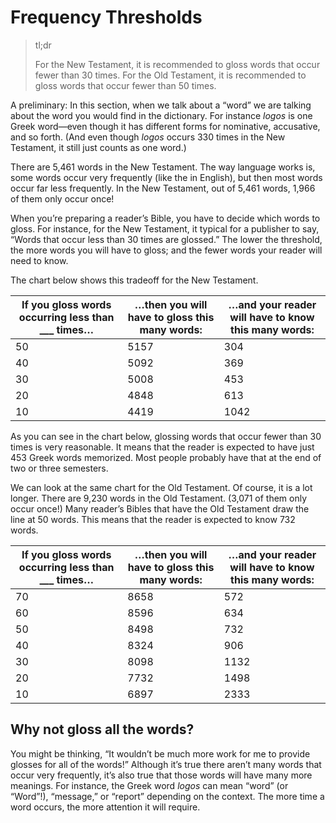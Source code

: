 # Frequency Thresholds
> tl;dr
> 
> For the New Testament, it is recommended to gloss words that occur fewer than 30 times. For the Old Testament, it is recommended to gloss words that occur fewer than 50 times.

A preliminary: In this section, when we talk about a “word” we are talking about the word you would find in the dictionary. For instance *logos* is one Greek word—even though it has different forms for nominative, accusative, and so forth. (And even though *logos* occurs 330 times in the New Testament, it still just counts as one word.)

There are 5,461 words in the New Testament. The way language works is, some words occur very frequently (like the in English), but then most words occur far less frequently. In the New Testament, out of 5,461 words, 1,966 of them only occur once!

When you’re preparing a reader’s Bible, you have to decide which words to gloss. For instance, for the New Testament, it typical for a publisher to say, “Words that occur less than 30 times are glossed.” The lower the threshold, the more words you will have to gloss; and the fewer words your reader will need to know.

The chart below shows this tradeoff for the New Testament.

| If you gloss words occurring less than ___ times… | …then you will have to gloss this many words: | …and your reader will have to know this many words: |
|---------------------------------------------------|----------------------------------------------|---------------------------------------------------|
| 50                                                | 5157                                         | 304                                               |
| 40                                                | 5092                                         | 369                                               |
| 30                                                | 5008                                         | 453                                               |
| 20                                                | 4848                                         | 613                                               |
| 10                                                | 4419                                         | 1042                                              |

As you can see in the chart below, glossing words that occur fewer than 30 times is very reasonable. It means that the reader is expected to have just 453 Greek words memorized. Most people probably have that at the end of two or three semesters.

We can look at the same chart for the Old Testament. Of course, it is a lot longer. There are 9,230 words in the Old Testament. (3,071 of them only occur once!) Many reader’s Bibles that have the Old Testament draw the line at 50 words. This means that the reader is expected to know 732 words.

| If you gloss words occurring less than ___ times… | …then you will have to gloss this many words: | …and your reader will have to know this many words: |
|---------------------------------------------------|----------------------------------------------|---------------------------------------------------|
| 70                                                | 8658                                         | 572                                               |
| 60                                                | 8596                                         | 634                                               |
| 50                                                | 8498                                         | 732                                               |
| 40                                                | 8324                                         | 906                                               |
| 30                                                | 8098                                         | 1132                                              |
| 20                                                | 7732                                         | 1498                                              |
| 10                                                | 6897                                         | 2333                                              |

## Why not gloss all the words?
You might be thinking, “It wouldn’t be much more work for me to provide glosses for all of the words!” Although it’s true there aren’t many words that occur very frequently, it’s also true that those words will have many more meanings. For instance, the Greek word *logos* can mean “word” (or “Word”!), “message,” or “report” depending on the context. The more time a word occurs, the more attention it will require.